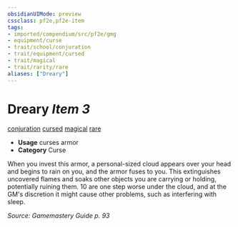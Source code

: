 ```yaml
---
obsidianUIMode: preview
cssclass: pf2e,pf2e-item
tags:
- imported/compendium/src/pf2e/gmg
- equipment/curse
- trait/school/conjuration
- trait/equipment/cursed
- trait/magical
- trait/rarity/rare
aliases: ["Dreary"]
---
```

# Dreary *Item 3*  
[conjuration](conjuration.md)  [cursed](cursed-gmg.md)  [magical](magical.md)  [rare](rare.md)  

- **Usage** curses armor
- **Category** Curse

When you invest this armor, a personal-sized cloud appears over your head and begins to rain on you, and the armor fuses to you. This extinguishes uncovered flames and soaks other objects you are carrying or holding, potentially ruining them. 10 are one step worse under the cloud, and at the GM's discretion it might cause other problems, such as interfering with sleep.

*Source: Gamemastery Guide p. 93*
